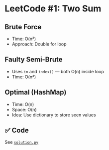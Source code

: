 # LeetCode #1: Two Sum

## Brute Force

- Time: O(n²)
- Approach: Double for loop

## Faulty Semi-Brute

- Uses `in` and `index()` — both O(n) inside loop
- Time: O(n²)

## Optimal (HashMap)

- Time: O(n)
- Space: O(n)
- Idea: Use dictionary to store seen values

## ✅ Code

See [`solution.py`](./optimal.py)